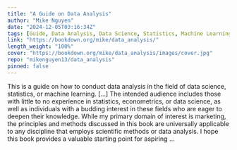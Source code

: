 ```yaml
---
title: "A Guide on Data Analysis"
author: "Mike Nguyen"
date: "2024-12-05T03:16:34Z"
tags: [Guide, Data Analysis, Data Science, Statistics, Machine Learning, Econometrics, Market]
link: "https://bookdown.org/mike/data_analysis/"
length_weight: "100%"
cover: "https://bookdown.org/mike/data_analysis/images/cover.jpg"
repo: "mikenguyen13/data_analysis"
pinned: false
---
```


This is a guide on how to conduct data analysis in the field of data science, statistics, or machine learning. [...] The intended audience includes those with little to no experience in statistics, econometrics, or data science, as well as individuals with a budding interest in these fields who are eager to deepen their knowledge. While my primary domain of interest is marketing, the principles and methods discussed in this book are universally applicable to any discipline that employs scientific methods or data analysis. I hope this book provides a valuable starting point for aspiring ...
